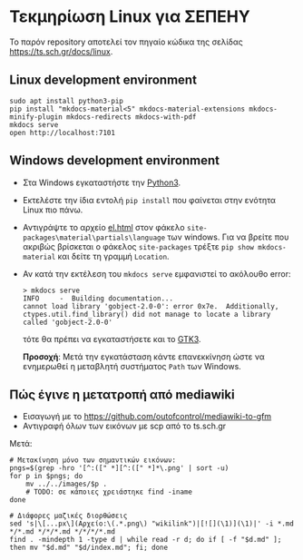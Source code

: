# Τεκμηρίωση Linux για ΣΕΠΕΗΥ

Το παρόν repository αποτελεί τον πηγαίο κώδικα της σελίδας
https://ts.sch.gr/docs/linux.

## Linux development environment

```shell
sudo apt install python3-pip
pip install "mkdocs-material<5" mkdocs-material-extensions mkdocs-minify-plugin mkdocs-redirects mkdocs-with-pdf
mkdocs serve
open http://localhost:7101
```

## Windows development environment

-   Στα Windows εγκαταστήστε την [Python3](https://www.python.org/downloads/).
-   Εκτελέστε την ίδια εντολή `pip install` που φαίνεται στην ενότητα Linux
    πιο πάνω.
-   Αντιγράψτε το αρχείο
    [el.html](https://github.com/pe86/linux/blob/main/dev/el.html) στον φάκελο
    `site-packages\material\partials\language` των windows. Για να βρείτε που
    ακριβώς βρίσκεται ο φάκελος `site-packages` τρέξτε `pip show
    mkdocs-material` και δείτε τη γραμμή `Location`.
-   Αν κατά την εκτέλεση του `mkdocs serve` εμφανιστεί το ακόλουθο error:

    ```shell-session
    > mkdocs serve
    INFO     -  Building documentation...
    cannot load library 'gobject-2.0-0': error 0x7e.  Additionally, ctypes.util.find_library() did not manage to locate a library called 'gobject-2.0-0'
    ```

    τότε θα πρέπει να εγκαταστήσετε και το [GTK3](https://github.com/tschoonj/GTK-for-Windows-Runtime-Environment-Installer/releases/).

    **Προσοχή**: Μετά την εγκατάσταση κάντε επανεκκίνηση ώστε να ενημερωθεί η
    μεταβλητή συστήματος `Path` των Windows.

## Πώς έγινε η μετατροπή από mediawiki

* Εισαγωγή με το https://github.com/outofcontrol/mediawiki-to-gfm
* Αντιγραφή όλων των εικόνων με scp από το ts.sch.gr

Μετά:

```shell
# Μετακίνηση μόνο των σημαντικών εικόνων:
pngs=$(grep -hro '[^:([" *][^:([" *]*\.png' | sort -u)
for p in $pngs; do
    mv ../../images/$p .
    # TODO: σε κάποιες χρειάστηκε find -iname
done

# Διάφορες μαζικές διορθώσεις
sed 's|\[...px\](Αρχείο:\(.*.png\) "wikilink")|[![](\1)](\1)|' -i *.md */*.md */*/*.md */*/*/*.md
find . -mindepth 1 -type d | while read -r d; do if [ -f "$d.md" ]; then mv "$d.md" "$d/index.md"; fi; done
```

